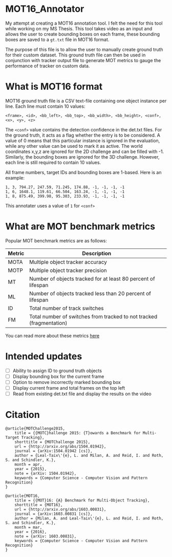 # MOT16_Annotator
My attempt at creating a MOT16 annotation tool. I felt the need for this tool while working on my MS Thesis. This tool takes video as an input and allows the user to create bounding boxes on each frame, these bounding boxes are saved to a ``gt.txt`` file in MOT16 format.

The purpose of this file is to allow the user to manually create ground truth for their custom dataset. This ground truth file can then be used in conjunction with tracker output file to generate MOT metrics to gauge the performance of tracker on custom data.

# What is MOT16 format
MOT16 ground truth file is a CSV text-file containing one object instance per line. Each line must contain 10 values:

```
<frame>, <id>, <bb_left>, <bb_top>, <bb_width>, <bb_height>, <conf>, <x>, <y>, <z>
```

The ``<conf>`` value contains the detection confidence in the det.txt files. For the ground truth, it acts as a flag whether the entry is to be considered. A value of 0 means that this particular instance is ignored in the evaluation, while any other value can be used to mark it as active. The world coordinates x,y,z are ignored for the 2D challenge and can be filled with -1. Similarly, the bounding boxes are ignored for the 3D challenge. However, each line is still required to contain 10 values.

All frame numbers, target IDs and bounding boxes are 1-based. Here is an example:

```
1, 3, 794.27, 247.59, 71.245, 174.88, -1, -1, -1, -1
1, 6, 1648.1, 119.61, 66.504, 163.24, -1, -1, -1, -1
1, 8, 875.49, 399.98, 95.303, 233.93, -1, -1, -1, -1
```

This annotater uses a value of ``1`` for ``<conf>``

# What are MOT benchmark metrics
Popular MOT benchmark metrics are as follows:

Metric | Description
------ | -----------
MOTA | Multiple object tracker accuracy
MOTP | Multiple object tracker precision
MT | Number of objects tracked for at least 80 percent of lifespan
ML | Number of objects tracked less than 20 percent of lifespan
ID | Total number of track switches
FM | Total number of switches from tracked to not tracked (fragmentation)

You can read more about these metrics [here](https://arxiv.org/pdf/1504.01942.pdf)

# Intended updates
- [ ] Ability to assign ID to ground truth objects 
- [ ] Display bounding box for the current frame
- [ ] Option to remove incorrectly marked bounding box
- [ ] Display current frame and total frames on the top left
- [ ] Read from existing det.txt file and display the results on the video

# Citation
```
@article{MOTChallenge2015,
	title = {{MOTC}hallenge 2015: {T}owards a Benchmark for Multi-Target Tracking},
	shorttitle = {MOTChallenge 2015},
	url = {http://arxiv.org/abs/1504.01942},
	journal = {arXiv:1504.01942 [cs]},
	author = {Leal-Taix\'{e}, L. and Milan, A. and Reid, I. and Roth, S. and Schindler, K.},
	month = apr,
	year = {2015},
	note = {arXiv: 1504.01942},
	keywords = {Computer Science - Computer Vision and Pattern Recognition}
}
```

```
@article{MOT16,
	title = {{MOT}16: {A} Benchmark for Multi-Object Tracking},
	shorttitle = {MOT16},
	url = {http://arxiv.org/abs/1603.00831},
	journal = {arXiv:1603.00831 [cs]},
	author = {Milan, A. and Leal-Taix\'{e}, L. and Reid, I. and Roth, S. and Schindler, K.},
	month = mar,
	year = {2016},
	note = {arXiv: 1603.00831},
	keywords = {Computer Science - Computer Vision and Pattern Recognition}
}
```
